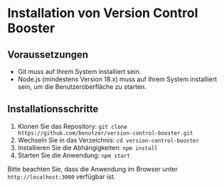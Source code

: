 # Installation von Version Control Booster

## Voraussetzungen
- Git muss auf Ihrem System installiert sein.
- Node.js (mindestens Version 18.x) muss auf Ihrem System installiert sein, um die Benutzeroberfläche zu starten.

## Installationsschritte
1. Klonen Sie das Repository: `git clone https://github.com/benutzer/version-control-booster.git`
2. Wechseln Sie in das Verzeichnis: `cd version-control-booster`
3. Installieren Sie die Abhängigkeiten: `npm install`
4. Starten Sie die Anwendung: `npm start`

Bitte beachten Sie, dass die Anwendung im Browser unter `http://localhost:3000` verfügbar ist.